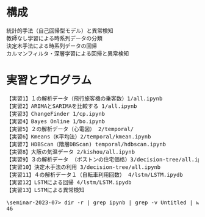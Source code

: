 # 構成
<pre>
統計的手法（自己回帰型モデル）と異常検知
教師なし学習による時系列データの分類
決定木手法による時系列データの回帰
カルマンフィルタ・深層学習による回帰と異常検知
</pre>
# 実習とプログラム
<pre>
【実習1】１の解析データ（飛行旅客機の乗客数）1/all.ipynb
【実習2】ARIMAとSARIMAを比較する 1/all.ipynb
【実習3】ChangeFinder 1/cp.ipynb
【実習4】Bayes Online 1/bo.ipynb
【実習5】２の解析データ（心電図） 2/temporal/
【実習6】Kmeans（K平均法）2/temporal/kmean.ipynb
【実習7】HDBScan（階層DBScan) temporal/hdbscan.ipynb
【実習8】大阪の気温データ 2/kishou/all.ipynb
【実習9】３の解析データ （ボストンの住宅価格）3/decision-tree/all.ipynb
【実習10】決定木手法の利用 3/decision-tree/all.ipynb
【実習11】４の解析データ１（自転車利用回数） 4/lstm/LSTM.ipydb
【実習12】LSTMによる回帰 4/lstm/LSTM.ipydb
【実習13】LSTMによる異常検知 

\seminar-2023-07> dir -r | grep ipynb | grep -v Untitled | wc -l
46

</pre>

